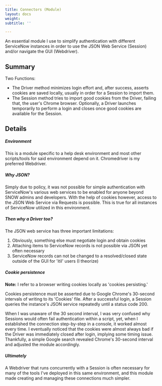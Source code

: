 ```yaml
---
title: Connectors (Module)
layout: docs
weight: 
subtitle: ''

---
```

An essential module I use to simplify authentication with different ServiceNow instances in order to use the JSON Web Service (Session) and/or navigate the GUI (Webdriver).

## Summary

Two Functions:

* The Driver method minimizes login effort and, after success, asserts cookies are saved locally, usually in order for a Session to import them.
* The Session method tries to import good cookies from the Driver, failing that, the user's Chrome browser. Optionally, a Driver launches temporarily to perform a login and closes once good cookies are available for the Session.

## Details

##### **_Environment_**

This is a module specific to a help desk environment and most other scripts/tools for said environment depend on it. Chromedriver is my preferred Webdriver.

##### **_Why JSON?_**

Simply due to policy, it was not possible for simple authentication with ServiceNow's various web services to be enabled for anyone beyond SNOW admins and developers. With the help of cookies however, access to the JSON Web Service via Requests is possible. This is true for all instances of ServiceNow utilized in this environment.

##### **_Then why a Driver too?_**

The JSON web service has three important limitations:

1. Obviously, something else must negotiate login and obtain cookies
2. Attaching items to ServiceNow records is not possible via JSON yet often necessary
3. ServiceNow records can not be changed to a resolved/closed state outside of the GUI for 'itil' users (I theorize)

##### **_Cookie persistence_**

**Note:** I refer to a browser writing cookies locally as 'cookies persisting.'

Cookies persistence must be asserted due to Google Chrome's 30-second intervals of writing to its 'Cookies' file. After a successful login, a Session queries the instance's JSON service repeatedly until a status code 200.

When I was unaware of the 30 second interval, I was very confused why Sessions would often fail authentication within a script, yet, when I established the connection step-by-step in a console, it worked almost every time. I eventually noticed that the cookies were almost always bad if the Driver was immediately closed after login, implying some timing issue. Thankfully, a simple Google search revealed Chrome's 30-second interval and adjusted the module accordingly.

##### **_Ultimately_**

A Webdriver that runs concurrently with a Session is often necessary for many of the tools I've deployed in this same environment, and this module made creating and managing these connections much simpler.
